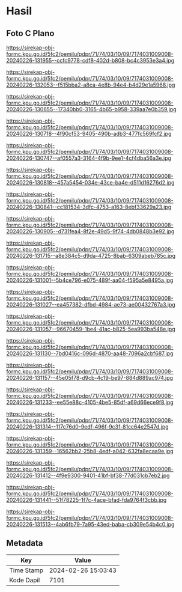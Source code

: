 # Hasil

## Foto C Plano

https://sirekap-obj-formc.kpu.go.id/5fc2/pemilu/pdpr/71/74/03/10/09/7174031009008-20240226-131955--ccfc9778-cdf8-402d-b808-bc4c3953e3a4.jpg

https://sirekap-obj-formc.kpu.go.id/5fc2/pemilu/pdpr/71/74/03/10/09/7174031009008-20240226-132053--f515bba2-a8ca-4e8b-94e4-b4d29e1a5968.jpg

https://sirekap-obj-formc.kpu.go.id/5fc2/pemilu/pdpr/71/74/03/10/09/7174031009008-20240226-130655--17340bb0-3165-4b65-b958-339aa7e0b359.jpg

https://sirekap-obj-formc.kpu.go.id/5fc2/pemilu/pdpr/71/74/03/10/09/7174031009008-20240226-130718--4f90cf53-9405-490b-adb3-477fc569fcf2.jpg

https://sirekap-obj-formc.kpu.go.id/5fc2/pemilu/pdpr/71/74/03/10/09/7174031009008-20240226-130747--af0557a3-3164-4f9b-9ee1-4cf4dba56a3e.jpg

https://sirekap-obj-formc.kpu.go.id/5fc2/pemilu/pdpr/71/74/03/10/09/7174031009008-20240226-130818--457a5454-034e-43ce-ba4e-d511d16276d2.jpg

https://sirekap-obj-formc.kpu.go.id/5fc2/pemilu/pdpr/71/74/03/10/09/7174031009008-20240226-130841--cc181534-3dfc-4753-a163-8ebf33629a23.jpg

https://sirekap-obj-formc.kpu.go.id/5fc2/pemilu/pdpr/71/74/03/10/09/7174031009008-20240226-130905--d731fea4-8f2e-49d5-9f74-4db0848b3e92.jpg

https://sirekap-obj-formc.kpu.go.id/5fc2/pemilu/pdpr/71/74/03/10/09/7174031009008-20240226-131715--a8e384c5-d9da-4725-8bab-6309abeb785c.jpg

https://sirekap-obj-formc.kpu.go.id/5fc2/pemilu/pdpr/71/74/03/10/09/7174031009008-20240226-131001--5b4ce796-e075-489f-aa04-f595a5e8495a.jpg

https://sirekap-obj-formc.kpu.go.id/5fc2/pemilu/pdpr/71/74/03/10/09/7174031009008-20240226-131027--ea457382-dfbd-4984-ae73-ae00432767a3.jpg

https://sirekap-obj-formc.kpu.go.id/5fc2/pemilu/pdpr/71/74/03/10/09/7174031009008-20240226-131057--96670459-1be4-41ac-b825-5ea993ba548e.jpg

https://sirekap-obj-formc.kpu.go.id/5fc2/pemilu/pdpr/71/74/03/10/09/7174031009008-20240226-131130--7bd0416c-096d-4870-aa48-7096a2cbf687.jpg

https://sirekap-obj-formc.kpu.go.id/5fc2/pemilu/pdpr/71/74/03/10/09/7174031009008-20240226-131157--45e05f78-d9cb-4c19-be97-884d889ac974.jpg

https://sirekap-obj-formc.kpu.go.id/5fc2/pemilu/pdpr/71/74/03/10/09/7174031009008-20240226-131233--ee55e88c-4105-4be5-85df-a69d66ece9f8.jpg

https://sirekap-obj-formc.kpu.go.id/5fc2/pemilu/pdpr/71/74/03/10/09/7174031009008-20240226-131314--117c76d0-9edf-496f-9c3f-81cc64e2547d.jpg

https://sirekap-obj-formc.kpu.go.id/5fc2/pemilu/pdpr/71/74/03/10/09/7174031009008-20240226-131359--16562bb2-25b8-4edf-a042-632fa8ecaa9e.jpg

https://sirekap-obj-formc.kpu.go.id/5fc2/pemilu/pdpr/71/74/03/10/09/7174031009008-20240226-131412--4f9e9300-9401-41bf-bf38-77d031cb7eb2.jpg

https://sirekap-obj-formc.kpu.go.id/5fc2/pemilu/pdpr/71/74/03/10/09/7174031009008-20240226-131441--51f78225-1f7c-4ace-bfad-fda9764f3cbb.jpg

https://sirekap-obj-formc.kpu.go.id/5fc2/pemilu/pdpr/71/74/03/10/09/7174031009008-20240226-131513--4ab6fb79-7a95-43ed-baba-cb309e54b4c0.jpg


## Metadata

| Key        | Value               |
| ---------- | ------------------- |
| Time Stamp | 2024-02-26 15:03:43 |
| Kode Dapil | 7101                |



